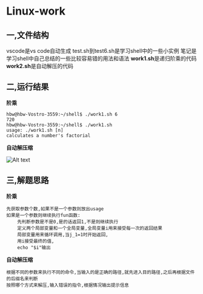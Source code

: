 # Linux-work

## 一,文件结构
vscode是vs code自动生成
test.sh到test6.sh是学习shell中的一些小实例
笔记是学习shell中自己总结的一些比较容易错的用法和语法
**work1.sh**是递归阶乘的代码
**work2.sh**是自动解压的代码

## 二,运行结果
**阶乘**

    hbw@hbw-Vostro-3559:~/shell$ ./work1.sh 6
    720
    hbw@hbw-Vostro-3559:~/shell$ ./work1.sh
    usage: ./work1.sh [n]
    calculates a number's factorial
**自动解压缩**

![Alt text](/home/hbw/图片/2.png)

## 三,解题思路
**阶乘**

    先获取参数个数,如果不是一个参数则放出usage
    如果是一个参数则继续执行fun函数:
        先判断参数是不是0,是的话返回1,不是则继续执行
        定义两个局部变量和一个全局变量,全局变量i用来接受每一次的返回结果
        局部变量用来循环调用,当j_1=1时开始返回,
        用i接受最终的值,
        echo "$i"输出
**自动解压缩**

    根据不同的参数来执行不同的命令,当输入的是正确的路径,就先进入目的路径,之后再根据文件的后缀名来判断
    按照哪个方式来解压,输入错误的指令,根据情况输出提示信息
